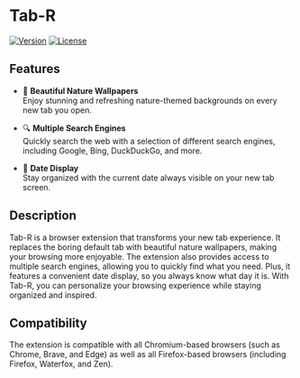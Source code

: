# Tab-R

[![Version](https://img.shields.io/badge/version-1.3-blue.svg)](https://github.com/adam4056/Tab-R/releases)  [![License](https://img.shields.io/badge/license-MIT-green.svg)](./LICENSE)

## Features

- 🌄 **Beautiful Nature Wallpapers**  
  Enjoy stunning and refreshing nature-themed backgrounds on every new tab you open.

- 🔍 **Multiple Search Engines**  
  Quickly search the web with a selection of different search engines, including Google, Bing, DuckDuckGo, and more.

- 📅 **Date Display**  
  Stay organized with the current date always visible on your new tab screen.

## Description

Tab-R is a browser extension that transforms your new tab experience. It replaces the boring default tab with beautiful nature wallpapers, making your browsing more enjoyable. The extension also provides access to multiple search engines, allowing you to quickly find what you need. Plus, it features a convenient date display, so you always know what day it is. With Tab-R, you can personalize your browsing experience while staying organized and inspired.

## Compatibility

The extension is compatible with all Chromium-based browsers (such as Chrome, Brave, and Edge) as well as all Firefox-based browsers (including Firefox, Waterfox, and Zen).
